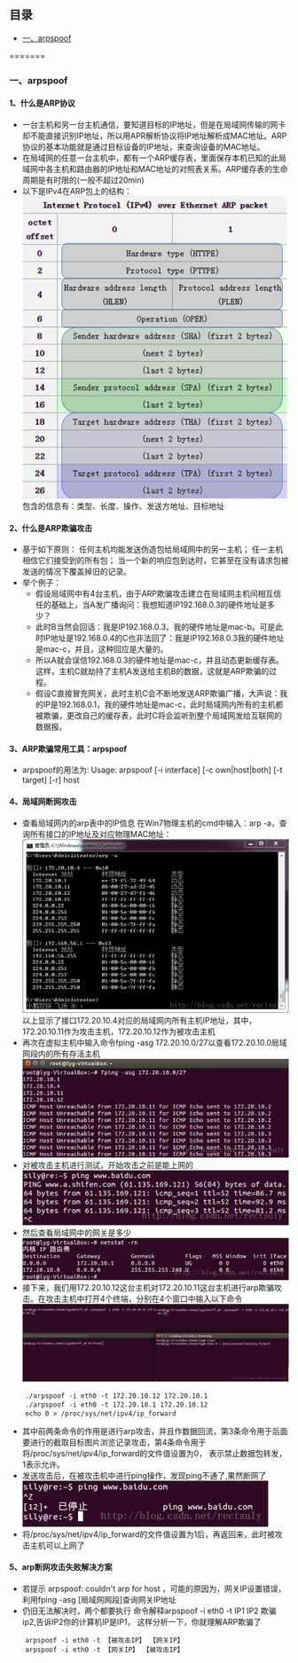## 目录
* [一、arpspoof](#一、arpspoof)  

=======
### 一、arpspoof
#### 1、什么是ARP协议
- 一台主机和另一台主机通信，要知道目标的IP地址，但是在局域网传输的网卡却不能直接识别IP地址，所以用APR解析协议将IP地址解析成MAC地址。ARP协议的基本功能就是通过目标设备的IP地址，来查询设备的MAC地址。
- 在局域网的任意一台主机中，都有一个ARP缓存表，里面保存本机已知的此局域网中各主机和路由器的IP地址和MAC地址的对照表关系。ARP缓存表的生命周期是有时限的(一般不超过20min)
- 以下是IPv4在ARP包上的结构：
![arpspoof1](/image/arpspoof1.png "arpspoof1")
包含的信息有：类型、长度、操作、发送方地址、目标地址
#### 2、什么是ARP欺骗攻击
* 基于如下原则： 
任何主机均能发送伪造包给局域网中的另一主机； 
任一主机相信它们接受到的所有包； 
当一个新的响应包到达时，它甚至在没有请求包被发送的情况下覆盖掉旧的记录。
* 举个例子：
    * 假设局域网中有4台主机，由于ARP欺骗攻击建立在局域网主机间相互信任的基础上，当A发广播询问：我想知道IP192.168.0.3的硬件地址是多少？
    * 此时B当然会回话：我是IP192.168.0.3，我的硬件地址是mac-b。可是此时IP地址是192.168.0.4的C也非法回了：我是IP192.168.0.3我的硬件地址是mac-c，并且，这种回应是大量的。
    * 所以A就会误信192.168.0.3的硬件地址是mac-c，并且动态更新缓存表。这样，主机C就劫持了主机A发送给主机B的数据，这就是ARP欺骗的过程。
    * 假设C直接冒充网关，此时主机C会不断地发送ARP欺骗广播，大声说：我的IP是192.168.0.1，我的硬件地址是mac-c，此时局域网内所有的主机都被欺骗，更改自己的缓存表，此时C将会监听到整个局域网发给互联网的数据报。
#### 3、ARP欺骗常用工具：arpspoof
* arpspoof的用法为:
Usage: arpspoof [-i interface] [-c own|host|both] [-t target] [-r] host
#### 4、局域网断网攻击
* 查看局域网内的arp表中的IP信息
在Win7物理主机的cmd中输入：arp -a，查询所有接口的IP地址及对应物理MAC地址：
![arpspoof2](/image/arpspoof2.png "arpspoof2")
以上显示了接口172.20.10.4对应的局域网内所有主机IP地址，其中，172.20.10.11作为攻击主机，172.20.10.12作为被攻击主机
* 再次在虚拟主机中输入命令fping -asg 172.20.10.0/27以查看172.20.10.0局域网段内的所有存活主机
![arpspoof3](/image/arpspoof3.png "arpspoof3")
* 对被攻击主机进行测试，开始攻击之前是能上网的
![arpspoof4](/image/arpspoof4.png "arpspoof4")
* 然后查看局域网中的网关是多少
![arpspoof5](/image/arpspoof5.png "arpspoof5")
* 接下来，我们用172.20.10.12这台主机对172.20.10.11这台主机进行arp欺骗攻击。在攻击主机中打开4个终端，分别在4个窗口中输入以下命令
![arpspoof6](/image/arpspoof6.png "arpspoof6")
```
    ./arpspoof -i eth0 -t 172.20.10.12 172.20.10.1
    ./arpspoof -i eth0 -t 172.20.10.1 172.20.10.12
    echo 0 > /proc/sys/net/ipv4/ip_forward
```
* 其中前两条命令的作用是进行arp攻击，并且作数据回流，第3条命令用于后面要进行的截取目标图片浏览记录攻击，第4条命令用于将/proc/sys/net/ipv4/ip_forward的文件值设置为0， 表示禁止数据包转发，1表示允许。
* 发送攻击后，在被攻击机中进行ping操作，发现ping不通了,果然断网了
![arpspoof7](/image/arpspoof7.png "arpspoof7")
* 将/proc/sys/net/ipv4/ip_forward的文件值设置为1后，再返回来，此时被攻击主机可以上网了
#### 5、arp断网攻击失败解决方案
* 若提示 arpspoof: couldn't arp for host ，可能的原因为，网关IP设置错误，利用fping -asg [局域网网段]查询网关IP地址
* 仍旧无法解决时，两个都要执行
命令解释arpspoof -i eth0 -t IP1 IP2 
欺骗ip2,告诉IP2你的计算机IP是IP1， 
这样分析一下，你就理解ARP欺骗了
```
    arpspoof -i eth0 -t 【被攻击IP】 【网关IP】 
    arpspoof -i eth0 -t 【网关IP】 【被攻击IP】

```


